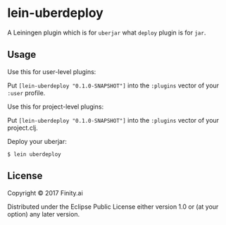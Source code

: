 # lein-uberdeploy

A Leiningen plugin which is for `uberjar` what `deploy` plugin is for `jar`.


## Usage

Use this for user-level plugins:

Put `[lein-uberdeploy "0.1.0-SNAPSHOT"]` into the `:plugins` vector of your `:user`
profile.

Use this for project-level plugins:

Put `[lein-uberdeploy "0.1.0-SNAPSHOT"]` into the `:plugins` vector of your project.clj.

Deploy your uberjar:

    $ lein uberdeploy

## License

Copyright © 2017 Finity.ai

Distributed under the Eclipse Public License either version 1.0 or (at
your option) any later version.
